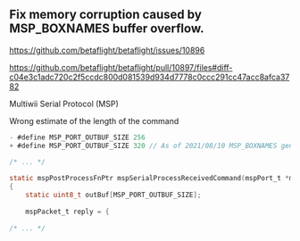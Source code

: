 ## Fix memory corruption caused by MSP_BOXNAMES buffer overflow.

https://github.com/betaflight/betaflight/issues/10896

https://github.com/betaflight/betaflight/pull/10897/files#diff-c04e3c1adc720c2f5ccdc800d081539d934d7778c0ccc291cc47acc8afca3782

Multiwii Serial Protocol (MSP)

Wrong estimate of the length of the command

```c
- #define MSP_PORT_OUTBUF_SIZE 256
+ #define MSP_PORT_OUTBUF_SIZE 320 // As of 2021/08/10 MSP_BOXNAMES generates a 307 byte response for page 1.
    
/* ... */

static mspPostProcessFnPtr mspSerialProcessReceivedCommand(mspPort_t *msp, mspProcessCommandFnPtr mspProcessCommandFn)
{
    static uint8_t outBuf[MSP_PORT_OUTBUF_SIZE];
    
    mspPacket_t reply = {
        
/* ... */
```

